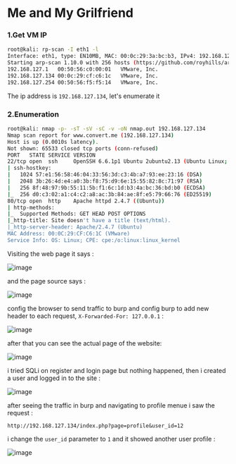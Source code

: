 # Me and My Grilfriend

### 1.Get VM IP

```bash
root@kali: rp-scan -I eth1 -l
Interface: eth1, type: EN10MB, MAC: 00:0c:29:3a:bc:b3, IPv4: 192.168.127.128
Starting arp-scan 1.10.0 with 256 hosts (https://github.com/royhills/arp-scan)
192.168.127.1	00:50:56:c0:00:01	VMware, Inc.
192.168.127.134	00:0c:29:cf:c6:1c	VMware, Inc.
192.168.127.254	00:50:56:f5:f5:14	VMware, Inc.
```

The ip address is `192.168.127.134`, let's enumerate it

### 2.Enumeration

```bash
root@kali: nmap -p- -sT -sV -sC -v -oN nmap.out 192.168.127.134
Nmap scan report for www.convert.me (192.168.127.134)
Host is up (0.0010s latency).
Not shown: 65533 closed tcp ports (conn-refused)
PORT   STATE SERVICE VERSION
22/tcp open  ssh     OpenSSH 6.6.1p1 Ubuntu 2ubuntu2.13 (Ubuntu Linux; protocol 2.0)
| ssh-hostkey: 
|   1024 57:e1:56:58:46:04:33:56:3d:c3:4b:a7:93:ee:23:16 (DSA)
|   2048 3b:26:4d:e4:a0:3b:f8:75:d9:6e:15:55:82:8c:71:97 (RSA)
|   256 8f:48:97:9b:55:11:5b:f1:6c:1d:b3:4a:bc:36:bd:b0 (ECDSA)
|_  256 d0:c3:02:a1:c4:c2:a8:ac:3b:84:ae:8f:e5:79:66:76 (ED25519)
80/tcp open  http    Apache httpd 2.4.7 ((Ubuntu))
| http-methods: 
|_  Supported Methods: GET HEAD POST OPTIONS
|_http-title: Site doesn't have a title (text/html).
|_http-server-header: Apache/2.4.7 (Ubuntu)
MAC Address: 00:0C:29:CF:C6:1C (VMware)
Service Info: OS: Linux; CPE: cpe:/o:linux:linux_kernel
```

Visiting the web page it says :

![image](https://github.com/Git-K3rnel/VulnHub/assets/127470407/df7752cb-c77e-4b12-98bd-a3473bcb422d)

and the page source says :

![image](https://github.com/Git-K3rnel/VulnHub/assets/127470407/172e804f-93fe-4a5e-9658-7c3262a6ffb6)

config the browser to send traffic to burp and config burp to add new header to each request, `X-Forwarded-For: 127.0.0.1` :

![image](https://github.com/Git-K3rnel/VulnHub/assets/127470407/9740cf2b-7016-4a7b-adfd-5985aeeb3606)

after that you can see the actual page of the website:

![image](https://github.com/Git-K3rnel/VulnHub/assets/127470407/c65f2b46-18d2-4350-ad30-fa1535fe4ca9)

i tried SQLi on register and login page but nothing happened, then i created a user and logged in to the site :

![image](https://github.com/Git-K3rnel/VulnHub/assets/127470407/df73b1e1-267b-42bf-bc35-1baa7ca64f7f)

after seeing the traffic in burp and navigating to profile menue i saw the request :

```text
http://192.168.127.134/index.php?page=profile&user_id=12
```

i change the `user_id` parameter to `1` and it showed another user profile :

![image](https://github.com/Git-K3rnel/VulnHub/assets/127470407/0fa3c04e-7b86-4e6c-9614-6bfa403881c8)
